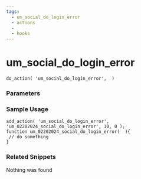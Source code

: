 ```yaml
---
tags: 
  - um_social_do_login_error
  - actions
  - 
  - hooks
---
```

# um\_social\_do\_login\_error

``` php:no-line-numbers
do_action( 'um_social_do_login_error',  )
```
<div class='hook-sep'></div>

### Parameters

<div class='hook-sep'></div>



### Sample Usage

``` php:no-line-numbers
add_action( 'um_social_do_login_error', 'um_02202024_social_do_login_error', 10, 0 );
function um_02202024_social_do_login_error(  ){
 // do something
}
```
<div class='hook-sep'></div>



### Related Snippets

Nothing was found

